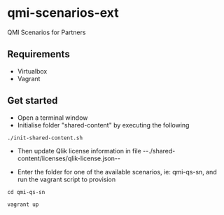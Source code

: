 # qmi-scenarios-ext

QMI Scenarios for Partners

## Requirements
* Virtualbox
* Vagrant

## Get started
* Open a terminal window
* Initialise folder "shared-content" by executing the following

```
./init-shared-content.sh

```

* Then update Qlik license information in file --./shared-content/licenses/qlik-license.json--

* Enter the folder for one of the available scenarios, ie: qmi-qs-sn, and run the vagrant script to provision
```
cd qmi-qs-sn
```
```
vagrant up
```


